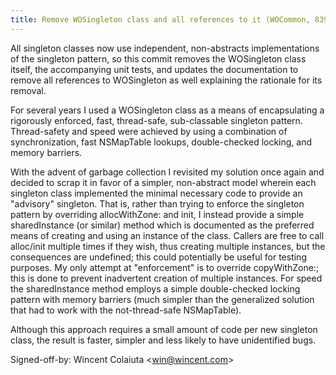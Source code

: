 ```yaml
---
title: Remove WOSingleton class and all references to it (WOCommon, 839cadd)
---
```


All singleton classes now use independent, non-abstracts implementations of the singleton pattern, so this commit removes the WOSingleton class itself, the accompanying unit tests, and updates the documentation to remove all references to WOSingleton as well explaining the rationale for its removal.

For several years I used a WOSingleton class as a means of encapsulating a rigorously enforced, fast, thread-safe, sub-classable singleton pattern. Thread-safety and speed were achieved by using a combination of synchronization, fast NSMapTable lookups, double-checked locking, and memory barriers.

With the advent of garbage collection I revisited my solution once again and decided to scrap it in favor of a simpler, non-abstract model wherein each singleton class implemented the minimal necessary code to provide an "advisory" singleton. That is, rather than trying to enforce the singleton pattern by overriding allocWithZone: and init, I instead provide a simple sharedInstance (or similar) method which is documented as the preferred means of creating and using an instance of the class. Callers are free to call alloc/init multiple times if they wish, thus creating multiple instances, but the consequences are undefined; this could potentially be useful for testing purposes. My only attempt at "enforcement" is to override copyWithZone:; this is done to prevent inadvertent creation of multiple instances. For speed the sharedInstance method employs a simple double-checked locking pattern with memory barriers (much simpler than the generalized solution that had to work with the not-thread-safe NSMapTable).

Although this approach requires a small amount of code per new singleton class, the result is faster, simpler and less likely to have unidentified bugs.

Signed-off-by: Wincent Colaiuta &lt;win@wincent.com&gt;

